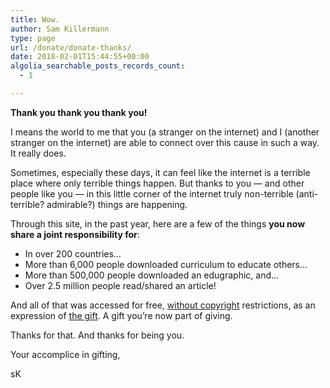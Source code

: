 ```yaml
---
title: Wow.
author: Sam Killermann
type: page
url: /donate/donate-thanks/
date: 2018-02-01T15:44:55+00:00
algolia_searchable_posts_records_count:
  - 1

---
```

**Thank you thank you thank you!** 

I means the world to me that you (a stranger on the internet) and I (another stranger on the internet) are able to connect over this cause in such a way. It really does.

Sometimes, especially these days, it can feel like the internet is a terrible place where only terrible things happen. But thanks to you &#8212; and other people like you &#8212; in this little corner of the internet truly non-terrible (anti-terrible? admirable?) things are happening.

Through this site, in the past year, here are a few of the things **you now share a joint responsibility for**:

  * In over 200 countries&#8230;
  * More than 6,000 people downloaded curriculum to educate others&#8230;
  * More than 500,000 people downloaded an edugraphic, and&#8230;
  * Over 2.5 million people read/shared an article!

And all of that was accessed for free, [without copyright][1] restrictions, as an expression of [the gift][2]. A gift you&#8217;re now part of giving.

Thanks for that. And thanks for being you.

Your accomplice in gifting,

sK

 [1]: /2013/11/uncopyright/
 [2]: /gift-economy/